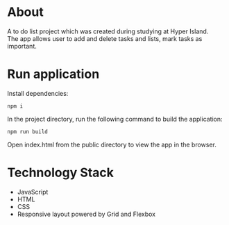 # About

A to do list project which was created during studying at Hyper Island.\
The app allows user to add and delete tasks and lists, mark tasks as important.

# Run application

Install dependencies:

`npm i`

In the project directory, run the following command to build the application:

`npm run build`

Open index.html from the public directory to view the app in the browser.

# Technology Stack

- JavaScript
- HTML
- CSS
- Responsive layout powered by Grid and Flexbox